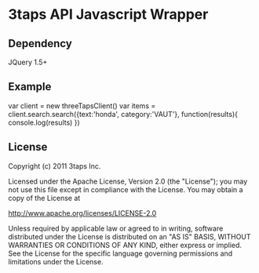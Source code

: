 # 3taps API Javascript Wrapper


## Dependency

JQuery 1.5+

## Example

var client = new threeTapsClient()
var items = client.search.search({text:'honda', category:'VAUT'}, function(results){
	console.log(results)
})

## License

Copyright (c) 2011 3taps Inc. 

Licensed under the Apache License, Version 2.0 (the "License"); 
you may not use this file except in compliance with the License. 
You may obtain a copy of the License at 

  http://www.apache.org/licenses/LICENSE-2.0 

Unless required by applicable law or agreed to in writing, software 
distributed under the License is distributed on an "AS IS" BASIS, 
WITHOUT WARRANTIES OR CONDITIONS OF ANY KIND, either express or implied. 
See the License for the specific language governing permissions and 
limitations under the License.



